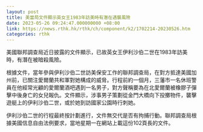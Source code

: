 ```yaml
---
layout: post
title: 美當局文件顯示英女王1983年訪美時有潛在遇襲風險
date: 2023-05-26 09:24:47.000000000 +08:00
link: https://news.rthk.hk/rthk/ch/component/k2/1702214-20230526.htm
categories: rthk
---
```


美國聯邦調查局近日披露的文件顯示，已故英女王伊利沙伯二世在1983年訪美時，有潛在被暗殺風險。

根據文件，當年參與伊利沙伯二世訪美保安工作的聯邦調查局，在對方抵達美國加州前，已關注愛爾蘭共和軍對她構成的威脅。行程前約一個月，三藩市一名休班警員在他經常光顧的愛爾蘭酒吧遇到一名男子，對方聲稱要為在北愛爾蘭被橡膠子彈擊中後身亡的女兒報仇。文件顯示，涉事男子策劃從金門大橋向下投擲物件，襲擊遊艇上的伊利沙伯二世，或於她到訪國家公園時行刺她。

伊利沙伯二世的行程最終按計劃進行，文件無交代是否有拘捕行動。聯邦調查局根據美國信息自由法例要求，當地星期一在網站上載這份102頁長的文件。
